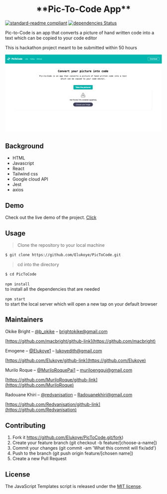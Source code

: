 
<h1 align=center> **Pic-To-Code App** </h1>

[![standard-readme compliant](https://img.shields.io/badge/standard--readme-OK-green.svg?style=flat-square)](https://github.com/RichardLitt/standard-readme)
[![dependencies Status](https://david-dm.org/dwyl/esta/status.svg)](https://david-dm.org/dwyl/esta)


Pic-to-Code is an app that converts a picture of hand written code into a text
which can be copied to your code editor

This is hackathon project meant to be submitted within 50 hours


![sample](./src/asset/screen.png)

## Background

- HTML
- Javascript
- React
- Tailwind css
- Google cloud API
- Jest
- axios

## Demo
 Check out the live demo of the project. [Click](https://adoring-meitner-cafe65.netlify.app/)

## Usage
> Clone the repository to your local machine

```sh
$ git clone https://github.com/Elukoye/PicToCode.git
```

> cd into the directory

```sh
$ cd PicToCode
```


`npm install` 
<br /> to install all the dependencies that are needed

`npm start` <br/> to start the local server which will open a new tap on your default browser 



## Maintainers 

Okike Bright – [@b_okike](https://twitter.com/b_okike) – brightokike@gmail.com

[https://github.com/macbright/github-link](https://github.com/macbright)


Emogene – [@Elukoye1](https://twitter.com/Elukoye1) – lukoyedith@gmail.com

[https://github.com/Elukoye/github-link](https://github.com/Elukoye)


Murilo Roque  – [@MuriloRoquePai1](https://twitter.com/MuriloRoquePai1) – muriloengqui@gmail.com

[https://github.com/MuriloRoque/github-link](https://github.com/MuriloRoque)



Radouane Khiri – [@redvanisation](https://twitter.com/redvanisation) –  Radouanekhiri@gmail.com

[https://github.com/Redvanisation/github-link](https://github.com/Redvanisation)




## Contributing

1. Fork it https://github.com/Elukoye/PicToCode.git/fork)
2. Create your feature branch (git checkout -b feature/[choose-a-name])
3. Commit your changes (git commit -am 'What this commit will fix/add')
4. Push to the branch (git push origin feature/[chosen name])
5. Create a new Pull Request

## License

The JavaScript Templates script is released under the
[MIT license](https://opensource.org/licenses/MIT).
